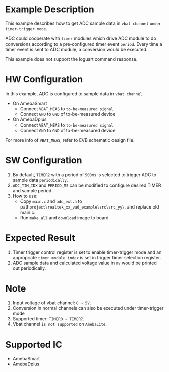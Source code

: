 # Example Description

This example describes how to get ADC sample data in `vbat channel` `under timer-trigger mode`.

ADC could cooperate with `timer` modules which drive ADC module to do conversions according to a pre-configured timer event `period`. Every time a timer event is sent to ADC module, a conversion would be executed.

This example does not support the loguart command response.

# HW Configuration

In this example, ADC is configured to sample data in `vbat channel`.

* On AmebaSmart
	- Connect `VBAT_MEAS` to `to-be-measured signal`
	- Connect `GND` to `GND` of to-be-measured device
* On AmebaDplus
	- Connect `VBAT_MEAS` to `to-be-measured signal`
	- Connect `GND` to `GND` of to-be-measured device

For more info of `VBAT_MEAS`, refer to EVB schematic design file.

# SW Configuration

1. By default, `TIMER2` with a period of `500ms` is selected to trigger ADC to sample data `periodically`.
2. `ADC_TIM_IDX` and `PERIOD_MS` can be modified to configure desired TIMER and sample period.
3. How to use:
    * Copy `main.c` and `adc_ext.h` to path`project\realtek_xx_va0_example\src\src_yy\`, and replace old main.c.
    * Run `make all` and `download` image to board.

# Expected Result

1. Timer trigger control register is set to enable timer-trigger mode and an appropriate `timer module index` is set in trigger timer selection register.
2. ADC sample data and calculated voltage value in `mV` would be printed out periodically.

# Note

1. Input voltage of vbat channel: `0 ~ 5V`.
2. Conversion in normal channels can also be executed under timer-trigger mode
3. Supported timer: `TIMER0 ~ TIMER7`.
4. Vbat channel `is not supported` on `AmebaLite`.

# Supported IC

* AmebaSmart
* AmebaDplus
